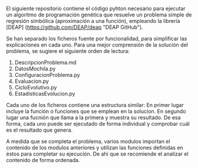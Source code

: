 El siguiente repositorio contiene el código pyhton necesario para ejecutar un algoritmo de programación genética que resuelve un problema simple de regresión simbólica (aproximación a una función), empleando la librería [DEAP] (https://github.com/DEAP/deap "DEAP GitHub").

Se han separado los ficheros fuente por funcionalidad, para simplificar las explicaciones en cada uno. Para una mejor comprensión de la solución del problema, se sugiere el siguiente orden de lectura:

1. DescripcionProblema.md
2. DatosMochila.py
4. ConfiguracionProblema.py
5. Evaluacion.py
6. CicloEvolutivo.py
7. EstadisticasEvolucion.py

Cada uno de los ficheros contiene una estructura similar: En primer lugar incluye la función o funciones que se emplean en la solucion. En segundo lugar una fucnión que llama a la primera y muestra su resultado. De esa forma, cada uno puede ser ejecutado de forma individual y comprobar cuál es el resultado que genera. 

A medida que se completa el problema, varios modulos importan el contenido de los modulos anteriores y utilizan las funciones definidas en éstos para completar su ejecución. De ahí que se recomiende el analizar el contenido de forma ordenada.
